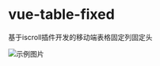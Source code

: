 # vue-table-fixed
基于iscroll插件开发的移动端表格固定列固定头

![示例图片](https://github.com/gyfeng1003/vue-table-fixed/blob/master/%E7%A4%BA%E4%BE%8B%E8%BF%90%E8%A1%8C.gif)
